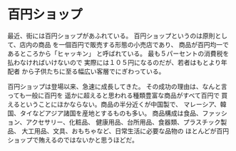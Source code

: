 # 百円ショップ

最近、街には百円ショップがあふれている。
百円ショップというのは原則として、店内の商品
を一個百円で販売する形態の小売店であり、
商品が百円均一であるところから「ヒャッキン」
と呼ばれている。
最も５パーセントの消費税を払わなければいけないので
実際には１０５円になるのだが、若者はもとより年配者
から子供たちに至る幅広い客層でにぎわっている。

百円ショップは登場以来、急速に成長してきた。
その成功の理由は、なんと言っても一般に百円を
遥かに超えると思われる種類豊富な商品がすべて百円で
買えるということにほかならない。商品の半分近くが中国製で、
マレーシア、韓国、タイなどアジア諸国を産地とするものも多い。
商品構成は食品、ファッション、アクセサリー、化粧品、
健康用品、台所用品、食器類、プラスチック製品、
大工用品、文具、おもちゃなど、日常生活に必要な品物の
ほとんどが百円ショップで賄えるのではないかと思うほどだ。

